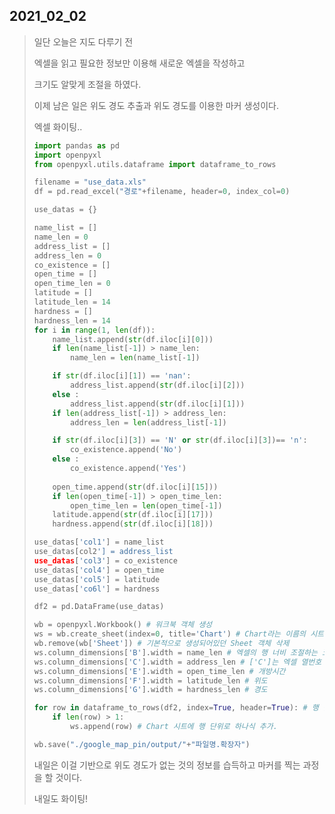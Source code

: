 2021_02_02
---
> 일단 오늘은 지도 다루기 전
>
> 엑셀을 읽고 필요한 정보만 이용해 새로운 엑셀을 작성하고 
>
> 크기도 알맞게 조절을 하였다.
> 
> 이제 남은 일은 위도 경도 추출과 위도 경도를 이용한 마커 생성이다.
>
> 엑셀 화이팅..
> ```Python
> import pandas as pd
> import openpyxl
> from openpyxl.utils.dataframe import dataframe_to_rows
> 
> filename = "use_data.xls"
> df = pd.read_excel("경로"+filename, header=0, index_col=0)
> 
> use_datas = {}
> 
> name_list = []
> name_len = 0
> address_list = []
> address_len = 0
> co_existence = []
> open_time = []
> open_time_len = 0
> latitude = []
> latitude_len = 14
> hardness = []
> hardness_len = 14
> for i in range(1, len(df)):
>     name_list.append(str(df.iloc[i][0]))
>     if len(name_list[-1]) > name_len:
>         name_len = len(name_list[-1])
> 
>     if str(df.iloc[i][1]) == 'nan':
>         address_list.append(str(df.iloc[i][2]))
>     else :
>         address_list.append(str(df.iloc[i][1]))
>     if len(address_list[-1]) > address_len:
>         address_len = len(address_list[-1])
> 
>     if str(df.iloc[i][3]) == 'N' or str(df.iloc[i][3])== 'n':
>         co_existence.append('No')
>     else :
>         co_existence.append('Yes')
>     
>     open_time.append(str(df.iloc[i][15]))
>     if len(open_time[-1]) > open_time_len:
>         open_time_len = len(open_time[-1])
>     latitude.append(str(df.iloc[i][17]))
>     hardness.append(str(df.iloc[i][18]))
> 
> use_datas['col1'] = name_list
> use_datas[col2'] = address_list
> use_datas['col3'] = co_existence
> use_datas['col4'] = open_time
> use_datas['col5'] = latitude
> use_datas['co6l'] = hardness
> 
> df2 = pd.DataFrame(use_datas)
> 
> wb = openpyxl.Workbook() # 워크북 객체 생성
> ws = wb.create_sheet(index=0, title='Chart') # Chart라는 이름의 시트 생성
> wb.remove(wb['Sheet']) # 기본적으로 생성되어있던 Sheet 객체 삭제
> ws.column_dimensions['B'].width = name_len # 엑셀의 행 너비 조절하는 코드, 문자열중 가장 긴것의 길이로 이용함
> ws.column_dimensions['C'].width = address_len # ['C']는 엑셀 열번호 A B C D ...
> ws.column_dimensions['E'].width = open_time_len # 개방시간
> ws.column_dimensions['F'].width = latitude_len # 위도 
> ws.column_dimensions['G'].width = hardness_len # 경도
> 
> for row in dataframe_to_rows(df2, index=True, header=True): # 행 단위로 반복문 수행 (년도별 매출, 영업이익, 자산총계 등)
>     if len(row) > 1:
>         ws.append(row) # Chart 시트에 행 단위로 하나식 추가.
> 
> wb.save("./google_map_pin/output/"+"파일명.확장자")
> ```
> 내일은 이걸 기반으로 위도 경도가 없는 것의 정보를 습득하고 마커를 찍는 과정을 할 것이다.
>
> 내일도 화이팅!
